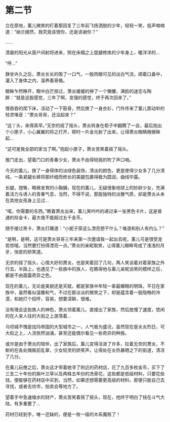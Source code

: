 # 第二节
立在原地，薰儿微笑的盯着那回复了三年前飞扬洒脱的少年，轻轻一笑，低声喃喃道：“纳兰嫣然，我究竟该恨你，还是该谢你？”

……

清晨的阳光从窗户间射将进来，照在床榻之上盘腿修炼的少年身上，暖洋洋的…

“呼…”

静坐许久之后，萧炎长长的吸了一口气，一股肉眼可见的淡白气流，顺着口鼻中，灌入了身体之内，温养着骨骼。

眼眸乍然睁开，眼中白芒掠过，萧炎缓缓的伸了一个懒腰，满脸的迷恋与陶醉：“就是这股感觉，三年了啊，变强的感觉，终于再次回来了。”

慢吞吞的爬下床，活动了一下筋骨，然后换了一身衣衫，门外传来了薰儿那动听的轻灵嗓音：“萧炎哥哥，还没起来？”

“这丫头，来得真早。”无奈的摇了摇头，萧炎转身在柜子中翻腾了一会，最后抱出个小匣子，小心翼翼的将之打开，顿时一片金光射了出来，让得萧炎眼睛微微眯起…

“这可是我全部的家当了啊。”抱起小匣子，萧炎苦笑着摇了摇头。

推门走出，望着门口的青春少女，萧炎不由得轻挑的吹了声口哨。

今天的薰儿，换了一身得体的淡绿色装饰，清淡的颜色，更是使得少女多了几分清纯，一条紧腿长裤将那纤细而修长的美腿包裹得极为圆润，曲线毕露。

长腿，翘臀，略微发育的小胸脯，现在的薰儿，无疑很象地球上的妙龄少女，充满着活力与诱人的青春气息，当然，不得不说，那股独特的淡雅气质，却是萧炎从未在其他女孩身上见过…

“喏，你需要的东西。”瞧着萧炎出来，薰儿笑吟吟的递过来一张黑色卡片，这是普通的存金卡，最大值不能超过五千金币。

随手接过黑卡，萧炎打趣道：“小妮子穿这么漂亮想干什么？难道和别人有约么？”

“是啊，是啊，这可是萧炎哥哥三年来第一次邀请我一起出去呢，薰儿可是很受宠若惊哦，当然要打扮得漂亮一点。”萧炎的亲昵取笑，让得薰儿眼眸弯成了浅浅的月牙，俏皮的娇笑道。

无奈的摇了摇头，心情大好的萧炎，也是笑着回了几句，两人笑谈着对着家族之外行去，半路上，也遇见了一些族中的族人，在瞧得他与薰儿亲昵谈笑的模样之后，都是不由面露奇异之色。

现在的薰儿，无论是美貌还是天赋，都是家族中年轻一辈最耀眼的明珠，平日在家族中，虽然看似温雅和气，不过在那淡淡的微笑之下，却是蕴含着一股隐晦的冷漠，和她打个招呼，容易，想要深聊，很难。

没有理会这些族人的神色，萧炎领着薰儿，直接出了家族，然后放慢了速度，悠闲的在人来人往的大街之上游荡着…

乌坦城不愧是加玛帝国的大型城市之一，人气极为盛况，虽然现在是炎炎烈日，可大街之上，人流依然汹涌，甚至还能偶尔看见一些奇异的种族。

或许是由于萧炎的陪伴，出了家族后，薰儿变得活泼了许多，拉着无奈的萧炎，不断的在各处摊贩前乱窜，少女轻灵的娇笑声，让得处在炎热暴晒之下的街道，清凉了几分。

在薰儿玩倦之后，萧炎这才带着她寻了附近的药材店，花了九百多枚金币，买下了三支二十年份的紫叶兰草以及两株五年份的洗骨花，这些都是低级材料，只要花些钱，便能够在药材店中买到，当然，如果还想需要更高级的材料，那便只能自己去寻找，或者去坊市，拍卖会等地方了。

望着手中急速缩水的财产，萧炎苦笑着摇了摇头，现在，他终于明白了钱在斗气大陆，有多重要了…

药材已经到手，唯一还缺的，便是一枚一级的木系魔核了！
